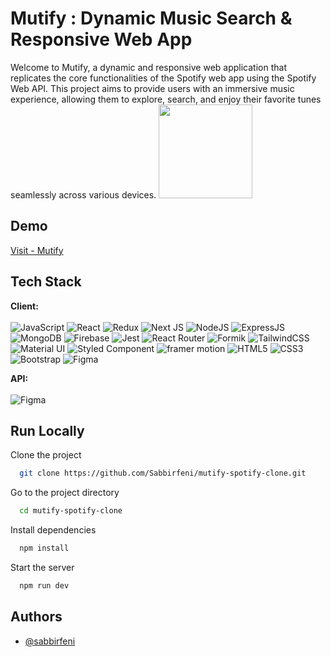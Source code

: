 
# Mutify : Dynamic Music Search & Responsive Web App

Welcome to Mutify, a dynamic and responsive web application that replicates the core functionalities of the Spotify web app using the Spotify Web API. This project aims to provide users with an immersive music experience, allowing them to explore, search, and enjoy their favorite tunes seamlessly across various devices.
<a href="https://github.com/sponsors/M0nica"><img align="righ" width="150" height="150" src="https://github.com/M0nica/M0nica/blob/main/octomonica/m0nica-octocat-rotating.gif?raw=true"></a>
## Demo

[Visit - Mutify](https://github.com/Sabbirfeni/mutify-spotify-clone)

## Tech Stack

**Client:**
</br>
</br>
![JavaScript](https://img.shields.io/badge/javascript-%2320232a.svg?style=for-the-badge&logo=javascript&logoColor=#F7DF1E) ![React](https://img.shields.io/badge/react-%2320232a.svg?style=for-the-badge&logo=react&logoColor=#61DAFB) ![Redux](https://img.shields.io/badge/redux-%2320232a.svg?style=for-the-badge&logo=Redux&logoColor=#764ABC) ![Next JS](https://img.shields.io/badge/Next-%2320232a?style=for-the-badge&logo=next.js&logoColor=#000000) ![NodeJS](https://img.shields.io/badge/node.js-%2320232a?style=for-the-badge&logo=node.js&logoColor=#339933) ![ExpressJS](https://img.shields.io/badge/express.js-%2320232a?style=for-the-badge&logo=express&logoColor=#000000) ![MongoDB](https://img.shields.io/badge/mongodb-%2320232a?style=for-the-badge&logo=mongodb&logoColor=#47A248) ![Firebase](https://img.shields.io/badge/firebase-%2320232a?style=for-the-badge&logo=firebase&logoColor=#FFCA28) ![Jest](https://img.shields.io/badge/jest-%2320232a?style=for-the-badge&logo=jest&logoColor=#C21325) ![React Router](https://img.shields.io/badge/React_Router-%2320232a?style=for-the-badge&logo=reactrouter&logoColor=#CA4245) ![Formik](https://img.shields.io/badge/Formik-%2320232a?style=for-the-badge&logo=formstack&logoColor=#21B573) ![TailwindCSS](https://img.shields.io/badge/tailwindcss-%2320232a.svg?style=for-the-badge&logo=tailwindcss&logoColor=#06B6D4) ![Material UI](https://img.shields.io/badge/-material_ui-%2320232a?style=for-the-badge&logo=mui&logoColor=#007FFF) ![Styled Component](https://img.shields.io/badge/-styledcomponent-%2320232a?style=for-the-badge&logo=styledcomponents&logoColor=#DB7093) ![framer motion](https://img.shields.io/badge/-framer_motion-%2320232a?style=for-the-badge&logo=framer&logoColor=#0055FF) ![HTML5](https://img.shields.io/badge/html5-%2320232a.svg?style=for-the-badge&logo=html5&logoColor=#E34F26) ![CSS3](https://img.shields.io/badge/css3-%2320232a.svg?style=for-the-badge&logo=css3&logoColor=#1572B6) ![Bootstrap](https://img.shields.io/badge/bootstrap-%2320232a.svg?style=for-the-badge&logo=bootstrap&logoColor=#7952B3) ![Figma](https://img.shields.io/badge/figma-%2320232a.svg?style=for-the-badge&logo=figma&logoColor=#F24E1E) 

**API:** 
</br>
</br>
![Figma](https://img.shields.io/badge/Spotify_Web_Api-%2320232a.svg?style=for-the-badge&logo=spotify&logoColor=#1DB954) 

## Run Locally

Clone the project

```bash
  git clone https://github.com/Sabbirfeni/mutify-spotify-clone.git
```

Go to the project directory

```bash
  cd mutify-spotify-clone
```

Install dependencies

```bash
  npm install
```

Start the server

```bash
  npm run dev
```

## Authors

- [@sabbirfeni](https://www.github.com/Sabbirfeni)
